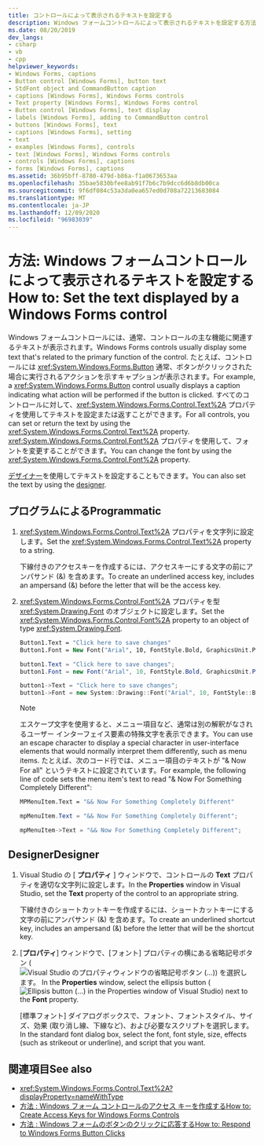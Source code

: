 ```yaml
---
title: コントロールによって表示されるテキストを設定する
description: Windows フォームコントロールによって表示されるテキストを設定する方法について説明します。 Text プロパティを使用してテキストを設定または返すか、フォントプロパティを使用してフォントを変更します。
ms.date: 08/20/2019
dev_langs:
- csharp
- vb
- cpp
helpviewer_keywords:
- Windows Forms, captions
- Button control [Windows Forms], button text
- StdFont object and CommandButton caption
- captions [Windows Forms], Windows Forms controls
- Text property [Windows Forms], Windows Forms control
- Button control [Windows Forms], text display
- labels [Windows Forms], adding to CommandButton control
- buttons [Windows Forms], text
- captions [Windows Forms], setting
- text
- examples [Windows Forms], controls
- text [Windows Forms], Windows Forms controls
- controls [Windows Forms], captions
- forms [Windows Forms], captions
ms.assetid: 36b95bff-8780-479d-b86a-f1a0673653aa
ms.openlocfilehash: 35bae5830bfee8ab91f7b6c7b9dcc6d6b8db00ca
ms.sourcegitcommit: 9f6df084c53a3da0ea657ed0d708a72213683084
ms.translationtype: MT
ms.contentlocale: ja-JP
ms.lasthandoff: 12/09/2020
ms.locfileid: "96983039"
---
```

# <a name="how-to-set-the-text-displayed-by-a-windows-forms-control"></a><span data-ttu-id="a41fc-104">方法: Windows フォームコントロールによって表示されるテキストを設定する</span><span class="sxs-lookup"><span data-stu-id="a41fc-104">How to: Set the text displayed by a Windows Forms control</span></span>

<span data-ttu-id="a41fc-105">Windows フォームコントロールには、通常、コントロールの主な機能に関連するテキストが表示されます。</span><span class="sxs-lookup"><span data-stu-id="a41fc-105">Windows Forms controls usually display some text that's related to the primary function of the control.</span></span> <span data-ttu-id="a41fc-106">たとえば、コントロールには <xref:System.Windows.Forms.Button> 通常、ボタンがクリックされた場合に実行されるアクションを示すキャプションが表示されます。</span><span class="sxs-lookup"><span data-stu-id="a41fc-106">For example, a <xref:System.Windows.Forms.Button> control usually displays a caption indicating what action will be performed if the button is clicked.</span></span> <span data-ttu-id="a41fc-107">すべてのコントロールに対して、<xref:System.Windows.Forms.Control.Text%2A> プロパティを使用してテキストを設定または返すことができます。</span><span class="sxs-lookup"><span data-stu-id="a41fc-107">For all controls, you can set or return the text by using the <xref:System.Windows.Forms.Control.Text%2A> property.</span></span> <span data-ttu-id="a41fc-108"><xref:System.Windows.Forms.Control.Font%2A> プロパティを使用して、フォントを変更することができます。</span><span class="sxs-lookup"><span data-stu-id="a41fc-108">You can change the font by using the <xref:System.Windows.Forms.Control.Font%2A> property.</span></span>

<span data-ttu-id="a41fc-109">[デザイナー](#designer)を使用してテキストを設定することもできます。</span><span class="sxs-lookup"><span data-stu-id="a41fc-109">You can also set the text by using the [designer](#designer).</span></span>

## <a name="programmatic"></a><span data-ttu-id="a41fc-110">プログラムによる</span><span class="sxs-lookup"><span data-stu-id="a41fc-110">Programmatic</span></span>

1. <span data-ttu-id="a41fc-111"><xref:System.Windows.Forms.Control.Text%2A> プロパティを文字列に設定します。</span><span class="sxs-lookup"><span data-stu-id="a41fc-111">Set the <xref:System.Windows.Forms.Control.Text%2A> property to a string.</span></span>

   <span data-ttu-id="a41fc-112">下線付きのアクセスキーを作成するには、アクセスキーにする文字の前にアンパサンド (&) を含めます。</span><span class="sxs-lookup"><span data-stu-id="a41fc-112">To create an underlined access key, includes an ampersand (&) before the letter that will be the access key.</span></span>

2. <span data-ttu-id="a41fc-113"><xref:System.Windows.Forms.Control.Font%2A> プロパティを型 <xref:System.Drawing.Font> のオブジェクトに設定します。</span><span class="sxs-lookup"><span data-stu-id="a41fc-113">Set the <xref:System.Windows.Forms.Control.Font%2A> property to an object of type <xref:System.Drawing.Font>.</span></span>

    ```vb
    Button1.Text = "Click here to save changes"
    Button1.Font = New Font("Arial", 10, FontStyle.Bold, GraphicsUnit.Point)
    ```

    ```csharp
    button1.Text = "Click here to save changes";
    button1.Font = new Font("Arial", 10, FontStyle.Bold, GraphicsUnit.Point);
    ```

    ```cpp
    button1->Text = "Click here to save changes";
    button1->Font = new System::Drawing::Font("Arial", 10, FontStyle::Bold, GraphicsUnit::Point);
    ```

    > [!NOTE]
    > <span data-ttu-id="a41fc-114">エスケープ文字を使用すると、メニュー項目など、通常は別の解釈がなされるユーザー インターフェイス要素の特殊文字を表示できます。</span><span class="sxs-lookup"><span data-stu-id="a41fc-114">You can use an escape character to display a special character in user-interface elements that would normally interpret them differently, such as menu items.</span></span> <span data-ttu-id="a41fc-115">たとえば、次のコード行では、メニュー項目のテキストが "& Now For all" というテキストに設定されています。</span><span class="sxs-lookup"><span data-stu-id="a41fc-115">For example, the following line of code sets the menu item's text to read "& Now For Something Completely Different":</span></span>

    ```vb
    MPMenuItem.Text = "&& Now For Something Completely Different"
    ```

    ```csharp
    mpMenuItem.Text = "&& Now For Something Completely Different";
    ```

    ```cpp
    mpMenuItem->Text = "&& Now For Something Completely Different";
    ```

## <a name="designer"></a><span data-ttu-id="a41fc-116">Designer</span><span class="sxs-lookup"><span data-stu-id="a41fc-116">Designer</span></span>

1. <span data-ttu-id="a41fc-117">Visual Studio の [ **プロパティ** ] ウィンドウで、コントロールの **Text** プロパティを適切な文字列に設定します。</span><span class="sxs-lookup"><span data-stu-id="a41fc-117">In the **Properties** window in Visual Studio, set the **Text** property of the control to an appropriate string.</span></span>

   <span data-ttu-id="a41fc-118">下線付きのショートカットキーを作成するには、ショートカットキーにする文字の前にアンパサンド (&) を含めます。</span><span class="sxs-lookup"><span data-stu-id="a41fc-118">To create an underlined shortcut key, includes an ampersand (&) before the letter that will be the shortcut key.</span></span>

2. <span data-ttu-id="a41fc-119">[**プロパティ**] ウィンドウで、[フォント] プロパティの横にある省略記号ボタン ( ![ Visual Studio のプロパティウィンドウの省略記号ボタン (...)) を選択し ](./media/visual-studio-ellipsis-button.png) ます。 </span><span class="sxs-lookup"><span data-stu-id="a41fc-119">In the **Properties** window, select the ellipsis button (![Ellipsis button (...) in the Properties window of Visual Studio](./media/visual-studio-ellipsis-button.png)) next to the **Font** property.</span></span>

   <span data-ttu-id="a41fc-120">[標準フォント] ダイアログボックスで、フォント、フォントスタイル、サイズ、効果 (取り消し線、下線など)、および必要なスクリプトを選択します。</span><span class="sxs-lookup"><span data-stu-id="a41fc-120">In the standard font dialog box, select the font, font style, size, effects (such as strikeout or underline), and script that you want.</span></span>

## <a name="see-also"></a><span data-ttu-id="a41fc-121">関連項目</span><span class="sxs-lookup"><span data-stu-id="a41fc-121">See also</span></span>

- <xref:System.Windows.Forms.Control.Text%2A?displayProperty=nameWithType>
- [<span data-ttu-id="a41fc-122">方法 : Windows フォーム コントロールのアクセス キーを作成する</span><span class="sxs-lookup"><span data-stu-id="a41fc-122">How to: Create Access Keys for Windows Forms Controls</span></span>](how-to-create-access-keys-for-windows-forms-controls.md)
- [<span data-ttu-id="a41fc-123">方法 : Windows フォームのボタンのクリックに応答する</span><span class="sxs-lookup"><span data-stu-id="a41fc-123">How to: Respond to Windows Forms Button Clicks</span></span>](how-to-respond-to-windows-forms-button-clicks.md)
